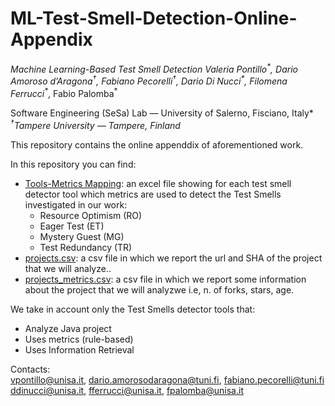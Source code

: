 # ML-Test-Smell-Detection-Online-Appendix
*Machine Learning-Based Test Smell Detection
Valeria Pontillo<sup>\*</sup>, Dario Amoroso d’Aragona<sup>†</sup>, Fabiano Pecorelli<sup>†</sup>,
Dario Di Nucci<sup>\*</sup>, Filomena Ferrucci<sup>\*</sup>*, Fabio Palomba<sup>\*</sup>

*<sup>*</sup>Software Engineering (SeSa) Lab — University of Salerno, Fisciano, Italy* </br>
*<sup>†</sup>Tampere University — Tampere, Finland*

This repository contains the online appenddix of aforementioned work.

In this repository you can find:
- [Tools-Metrics Mapping](https://github.com/darioamorosodaragona-tuni/ML-Test-Smell-Detection-Online-Appendix/blob/main/Tools-Metrics%20Mapping.xlsx): an excel file showing for each test smell detector tool which metrics are used to detect the Test Smells investigated in our work:
    - Resource Optimism (RO)
    - Eager Test (ET)
    - Mystery Guest (MG)
    - Test Redundancy (TR)
- [projects.csv](https://github.com/darioamorosodaragona-tuni/ML-Test-Smell-Detection-Online-Appendix/blob/main/projects.csv): a csv file in which we report the url and SHA of the project that we will analyze..
- [projects_metrics.csv](https://github.com/darioamorosodaragona-tuni/ML-Test-Smell-Detection-Online-Appendix/blob/main/projects_metrics.csv): a csv file in which we report some information about the project that we will analyzwe i.e, n. of forks, stars, age.
 

We take in account only the Test Smells detector tools that:
- Analyze Java project
- Uses metrics (rule-based)
- Uses Information Retrieval 

Contacts: </br>
vpontillo@unisa.it, dario.amorosodaragona@tuni.fi, fabiano.pecorelli@tuni.fi
ddinucci@unisa.it, fferrucci@unisa.it, fpalomba@unisa.it





